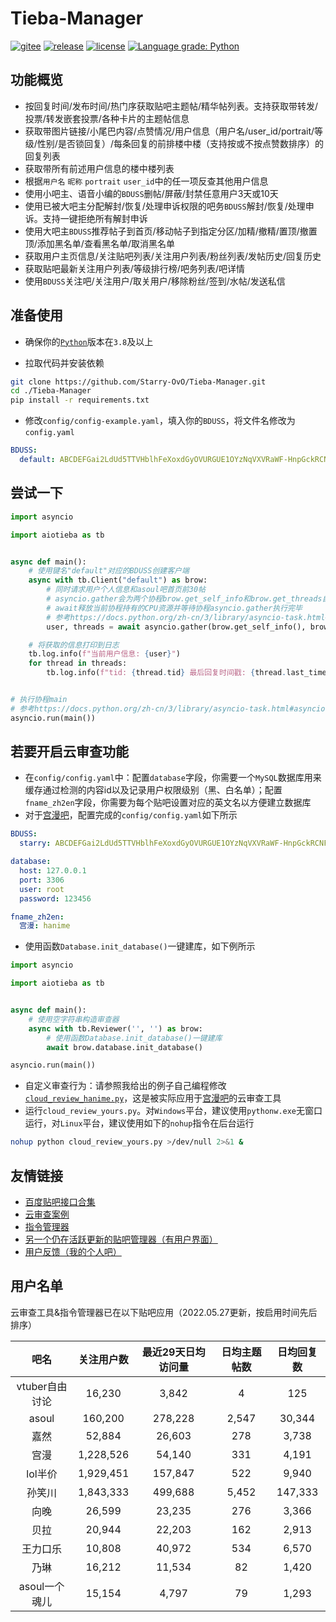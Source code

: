 # Tieba-Manager

[![gitee](https://img.shields.io/badge/mirror-gitee-red)](https://gitee.com/Starry-OvO/Tieba-Manager)
[![release](https://img.shields.io/github/release/Starry-OvO/Tieba-Manager?color=blue&logo=github)](https://github.com/Starry-OvO/Tieba-Manager/releases)
[![license](https://img.shields.io/github/license/Starry-OvO/Tieba-Manager?color=blue&logo=github)](https://github.com/Starry-OvO/Tieba-Manager/blob/master/LICENSE)
[![Language grade: Python](https://img.shields.io/lgtm/grade/python/g/Starry-OvO/Tieba-Manager?logo=lgtm)](https://lgtm.com/projects/g/Starry-OvO/Tieba-Manager/context:python)

## 功能概览

+ 按回复时间/发布时间/热门序获取贴吧主题帖/精华帖列表。支持获取带转发/投票/转发嵌套投票/各种卡片的主题帖信息
+ 获取带图片链接/小尾巴内容/点赞情况/用户信息（用户名/user_id/portrait/等级/性别/是否锁回复）/每条回复的前排楼中楼（支持按或不按点赞数排序）的回复列表
+ 获取带所有前述用户信息的楼中楼列表
+ 根据`用户名` `昵称` `portrait` `user_id`中的任一项反查其他用户信息
+ 使用小吧主、语音小编的`BDUSS`删帖/屏蔽/封禁任意用户3天或10天
+ 使用已被大吧主分配解封/恢复/处理申诉权限的吧务`BDUSS`解封/恢复/处理申诉。支持一键拒绝所有解封申诉
+ 使用大吧主`BDUSS`推荐帖子到首页/移动帖子到指定分区/加精/撤精/置顶/撤置顶/添加黑名单/查看黑名单/取消黑名单
+ 获取用户主页信息/关注贴吧列表/关注用户列表/粉丝列表/发帖历史/回复历史
+ 获取贴吧最新关注用户列表/等级排行榜/吧务列表/吧详情
+ 使用`BDUSS`关注吧/关注用户/取关用户/移除粉丝/签到/水帖/发送私信

## 准备使用

+ 确保你的[`Python`](https://www.python.org/downloads/)版本在`3.8`及以上

+ 拉取代码并安装依赖

```bash
git clone https://github.com/Starry-OvO/Tieba-Manager.git
cd ./Tieba-Manager
pip install -r requirements.txt
```

+ 修改`config/config-example.yaml`，填入你的`BDUSS`，将文件名修改为`config.yaml`

```yaml
BDUSS:
  default: ABCDEFGai2LdUd5TTVHblhFeXoxdGyOVURGUE1OYzNqVXVRaWF-HnpGckRCNFJnRVFBQUFBJCQAAAAAAAAAAAEAAADiglQb0f3Osqmv0rbJ2QAAAAAAAAAAAAAAAAAAAAAAAAAAAAAAAAAAAAAAAAAAAAAAAAAAAAAAAAAAAAAAAAAAAAAAAMN6XGDDelxgc
```

## 尝试一下

```python
import asyncio

import aiotieba as tb


async def main():
    # 使用键名"default"对应的BDUSS创建客户端
    async with tb.Client("default") as brow:
        # 同时请求用户个人信息和asoul吧首页前30帖
        # asyncio.gather会为两个协程brow.get_self_info和brow.get_threads自动创建任务然后“合并”为一个协程
        # await释放当前协程持有的CPU资源并等待协程asyncio.gather执行完毕
        # 参考https://docs.python.org/zh-cn/3/library/asyncio-task.html#asyncio.gather
        user, threads = await asyncio.gather(brow.get_self_info(), brow.get_threads('asoul'))

    # 将获取的信息打印到日志
    tb.log.info(f"当前用户信息: {user}")
    for thread in threads:
        tb.log.info(f"tid: {thread.tid} 最后回复时间戳: {thread.last_time} 标题: {thread.title}")


# 执行协程main
# 参考https://docs.python.org/zh-cn/3/library/asyncio-task.html#asyncio.run
asyncio.run(main())
```

## 若要开启云审查功能

+ 在`config/config.yaml`中：配置`database`字段，你需要一个`MySQL`数据库用来缓存通过检测的内容id以及记录用户权限级别（黑、白名单）；配置`fname_zh2en`字段，你需要为每个贴吧设置对应的英文名以方便建立数据库
+ 对于[宫漫吧](https://tieba.baidu.com/f?ie=utf-8&kw=%E5%AE%AB%E6%BC%AB)，配置完成的`config/config.yaml`如下所示

```yaml
BDUSS:
  starry: ABCDEFGai2LdUd5TTVHblhFeXoxdGyOVURGUE1OYzNqVXVRaWF-HnpGckRCNFJnRVFBQUFBJCQAAAAAAAAAAAEAAADiglQb0f3Osqmv0rbJ2QAAAAAAAAAAAAAAAAAAAAAAAAAAAAAAAAAAAAAAAAAAAAAAAAAAAAAAAAAAAAAAAAAAAAAAAMN6XGDDelxgc

database:
  host: 127.0.0.1
  port: 3306
  user: root
  password: 123456

fname_zh2en:
  宫漫: hanime
```

+ 使用函数`Database.init_database()`一键建库，如下例所示

```python
import asyncio

import aiotieba as tb


async def main():
    # 使用空字符串构造审查器
    async with tb.Reviewer('', '') as brow:
        # 使用函数Database.init_database()一键建库
        await brow.database.init_database()

asyncio.run(main())
```

+ 自定义审查行为：请参照我给出的例子自己编程修改[`cloud_review_hanime.py`](https://github.com/Starry-OvO/Tieba-Manager/blob/master/cloud_review_hanime.py)，这是被实际应用于[宫漫吧](https://tieba.baidu.com/f?ie=utf-8&kw=%E5%AE%AB%E6%BC%AB)的云审查工具
+ 运行`cloud_review_yours.py`。对`Windows`平台，建议使用`pythonw.exe`无窗口运行，对`Linux`平台，建议使用如下的`nohup`指令在后台运行

```bash
nohup python cloud_review_yours.py >/dev/null 2>&1 &
```

## 友情链接

+ [百度贴吧接口合集](https://github.com/Starry-OvO/Tieba-Manager/blob/master/aiotieba/_api.py)
+ [云审查案例](https://github.com/Starry-OvO/Tieba-Manager/blob/master/cloud_review_hanime.py)
+ [指令管理器](https://github.com/Starry-OvO/Tieba-Manager/wiki/%E6%8C%87%E4%BB%A4%E7%AE%A1%E7%90%86%E5%99%A8%E4%BD%BF%E7%94%A8%E8%AF%B4%E6%98%8E%E4%B9%A6)
+ [另一个仍在活跃更新的贴吧管理器（有用户界面）](https://github.com/dog194/TiebaManager)
+ [用户反馈（我的个人吧）](https://tieba.baidu.com/f?ie=utf-8&kw=starry)

## 用户名单

云审查工具&指令管理器已在以下贴吧应用（2022.05.27更新，按启用时间先后排序）

|      吧名      | 关注用户数 | 最近29天日均访问量 | 日均主题帖数 | 日均回复数 |
| :------------: | :--------: | :----------------: | :----------: | :--------: |
| vtuber自由讨论 |   16,230   |       3,842        |      4       |    125     |
|     asoul      |  160,200   |      278,228       |    2,547     |   30,344   |
|      嘉然      |   52,884   |       26,603       |     278      |   3,738    |
|      宫漫      | 1,228,526  |       54,140       |     331      |   4,191    |
|    lol半价     | 1,929,451  |      157,847       |     522      |   9,940    |
|     孙笑川     | 1,843,333  |      499,688       |    5,452     |  147,333   |
|      向晚      |   26,599   |       23,235       |     276      |   3,366    |
|      贝拉      |   20,944   |       22,203       |     162      |   2,913    |
|    王力口乐    |   10,808   |       40,972       |     534      |   6,570    |
|      乃琳      |   16,212   |       11,534       |      82      |   1,420    |
| asoul一个魂儿  |   15,154   |       4,797        |      79      |   1,293    |

